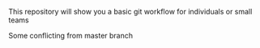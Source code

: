 This repository will show you a basic git workflow for individuals or small teams

Some conflicting from master branch
